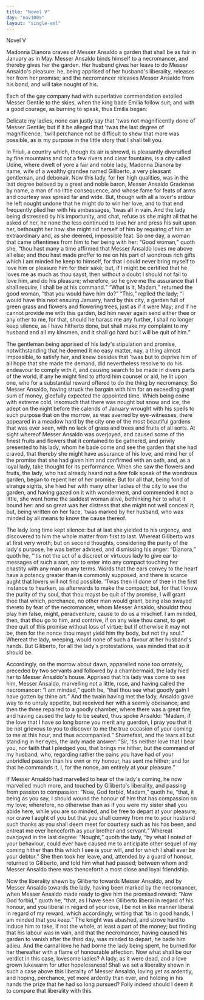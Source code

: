 ```yaml
---
title: "Novel V"
day: "nov1005"
layout: "single-xml"
---
```

<div id="nov1005" type="novella" who="emilia"><head>Novel V</head><argument><p><milestone id="p00050001"/><!--(i)-->Madonna Dianora craves of Messer Ansaldo a garden
 that shall be as fair in January as in May. Messer
 Ansaldo binds himself to a necromancer, and thereby
 gives her the garden. Her husband gives her leave
 to do Messer Ansaldo's pleasure: he, being apprised
 of her husband's liberality, releases her from her
 promise; and the necromancer releases Messer Ansaldo
 from his bond, and will take nought of his.<!--(/i)--></p></argument><div3 type="commentary" who="author"><p><milestone id="p00050002"/><!--(sc)-->Each<!--(/sc)--> of the gay company had with superlative commendation
 extolled Messer Gentile to the skies, when the king bade Emilia
 follow suit; and with a good courage, as burning to speak, thus
 Emilia began:</p></div3><div3 type="commentary" who="emilia"><p><milestone id="p00050003"/>Delicate my ladies, none can justly say that 'twas
 not magnificently done of Messer Gentile; but if it be alleged that
 'twas the last degree of magnificence, 'twill perchance not be
 difficult to shew that more was possible, as is my purpose in the little
 story that I shall tell you.</p></div3><p><milestone id="p00050004"/>In Friuli, a country which, though its air is shrewd, is pleasantly
 diversified by fine mountains and not a few rivers and clear
 fountains, is a city called Udine, where dwelt of yore a fair and
 noble lady, Madonna Dianora by name, wife of a wealthy grandee
 named Giliberto, a very pleasant gentleman, and debonair. Now
 this lady, for her high qualities, was in the last degree beloved by
 a great and noble baron, Messer Ansaldo Gradense by name, a
 man of no little consequence, and whose fame for feats of arms and
 courtesy was spread far and wide.  <milestone id="p00050005"/>But, though with all a lover's
 ardour he left nought undone that he might do to win her love, and
 to that end frequently plied her with his ambassages, 'twas all in
 <pb n="336"/>vain. And the lady being distressed by his importunity, and chat,
 refuse as she might all that he asked of her, he none the less
 continued to love her and press his suit upon her, bethought her how
 she might rid herself of him by requiring of him an extraordinary
 and, as she deemed, impossible feat.  <milestone id="p00050006"/>So one day, a woman that came
 oftentimes from him to her being with her: <q direct="unspecified">Good woman,</q>
 quoth she, <q direct="unspecified">thou hast many a time affirmed that Messer Ansaldo
 loves me above all else; and thou hast made proffer to me on his
 part of wondrous rich gifts which I am minded he keep to himself,
 for that I could never bring myself to love him or pleasure him for
 their sake; but, if I might be certified that he loves me as
 much as thou sayst, then without a doubt I should not fail to love
 him, and do his pleasure; wherefore, so he give me the assurance
 that I shall require, I shall be at his command.</q> <milestone id="p00050007"/><q direct="unspecified">What is it,
 Madam,</q> returned the good woman, <q direct="unspecified">that you would have him do?</q>
<milestone id="p00050008"/><q direct="unspecified">This,</q> replied the lady; <q direct="unspecified">I would have this next ensuing January,
 hard by this city, a garden full of green grass and flowers and
 flowering trees, just as if it were May; and if he cannot provide me
 with this garden, bid him never again send either thee or any other
 to me, for that, should he harass me any further, I shall no longer
 keep silence, as I have hitherto done, but shall make my complaint
 to my husband and all my kinsmen, and it shall go hard but I will be
 quit of him.</q></p><p><milestone id="p00050009"/>The gentleman being apprised of his lady's stipulation and
 promise, notwithstanding that he deemed it no easy matter, nay, a
 thing almost impossible, to satisfy her, and knew besides that 'twas
 but to deprive him of all hope that she made the demand, did nevertheless
 resolve to do his endeavour to comply with it, and causing
 search to be made in divers parts of the world, if any he might find
 to afford him counsel or aid, he lit upon one, who for a substantial
 reward offered to do the thing by necromancy.  <milestone id="p00050010"/>So Messer Ansaldo,
 having struck the bargain with him for an exceeding great sum of
 money, gleefully expected the appointed time. Which being come
 with extreme cold, insomuch that there was nought but snow and
 ice, the adept on the night before the calends of January wrought
 with his spells to such purpose that on the morrow, as was averred by
 eye-witnesses, there appeared in a meadow hard by the city one of
 the most beautiful gardens that was ever seen, with no lack of grass
 <pb n="337"/>and trees and fruits of all sorts.  <milestone id="p00050011"/>At sight whereof Messer Ansaldo
 was overjoyed, and caused some of the finest fruits and flowers that
 it contained to be gathered, and privily presented to his lady, whom
 he bade come and see the garden that she had craved, that thereby
 she might have assurance of his love, and mind her of the promise
 that she had given him and confirmed with an oath, and, as a loyal
 lady, take thought for its performance.  <milestone id="p00050012"/>When she saw the flowers
 and fruits, the lady, who had already heard not a few folk speak of
 the wondrous garden, began to repent her of her promise. But for
 all that, being fond of strange sights, she hied her with many other
 ladies of the city to see the garden, and having gazed on it with
 wonderment, and commended it not a little, she went home the
 saddest woman alive, bethinking her to what it bound her:  <milestone id="p00050013"/>and so
 great was her distress that she might not well conceal it; but, being
 written on her face, 'twas marked by her husband, who was minded
 by all means to know the cause thereof.</p><p>The lady long time kept silence: but at last she yielded to his
 urgency, and discovered to him the whole matter from first to last.
  <milestone id="p00050014"/>Whereat Giliberto was at first very wroth; but on second thoughts,
 considering the purity of the lady's purpose, he was better advised,
 and dismissing his anger: <q direct="unspecified">Dianora,</q> quoth he, <q direct="unspecified">'tis not the act
 of a discreet or virtuous lady to give ear to messages of such a sort,
 nor to enter into any compact touching her chastity with any man
 on any terms. Words that the ears convey to the heart have a
 potency greater than is commonly supposed, and there is scarce
 aught that lovers will not find possible.  <milestone id="p00050015"/>'Twas then ill done of thee
 in the first instance to hearken, as afterwards to make the compact;
 but, for that I know the purity of thy soul, that thou mayst be quit
 of thy promise, I will grant thee that which, perchance, no other man
 would grant, being also swayed thereto by fear of the necromancer,
 whom Messer Ansaldo, shouldst thou play him false, might, peradventure,
 cause to do us a mischief.  <milestone id="p00050016"/>I am minded, then, that thou
 go to him, and contrive, if on any wise thou canst, to get thee quit of
 this promise without loss of virtue; but if otherwise it may not be,
 then for the nonce thou mayst yield him thy body, but not thy soul.</q>
<milestone id="p00050017"/>Whereat the lady, weeping, would none of such a favour at her
 husband's hands. But Giliberto, for all the lady's protestations, was
 minded that so it should be.</p><pb n="338"/><p>Accordingly, on the morrow about dawn, apparelled none too
 ornately, preceded by two servants and followed by a chambermaid,
 the lady hied her to Messer Ansaldo's house.  <milestone id="p00050018"/>Apprised that his lady
 was come to see him, Messer Ansaldo, marvelling not a little, rose,
 and having called the necromancer: <q direct="unspecified">I am minded,</q> quoth he,
 <q direct="unspecified">that thou see what goodly gain I have gotten by thine art.</q> And
 the twain having met the lady, Ansaldo gave way to no unruly
 appetite, but received her with a seemly obeisance; and then the
 three repaired to a goodly chamber, where there was a great fire, and
 having caused the lady to be seated, thus spoke Ansaldo:  <milestone id="p00050019"/><q direct="unspecified">Madam,
 if the love that I have so long borne you merit any guerdon, I pray
 you that it be not grievous to you to discover to me the true occasion
 of your coming to me at this hour, and thus accompanied.</q> <milestone id="p00050020"/>Shamefast,
 and the tears all but standing in her eyes, the lady made
 answer: <q direct="unspecified">Sir, 'tis neither love that I bear you, nor faith that I
 pledged you, that brings me hither, but the command of my husband,
 who, regarding rather the pains you have had of your unbridled
 passion than his own or my honour, has sent me hither; and for that
 he commands it, I, for the nonce, am entirely at your pleasure.</q></p><p><milestone id="p00050021"/>If Messer Ansaldo had marvelled to hear of the lady's coming,
 he now marvelled much more, and touched by Giliberto's liberality,
 and passing from passion to compassion:  <milestone id="p00050022"/><q direct="unspecified">Now, God forbid,
 Madam,</q> quoth he, <q direct="unspecified">that, it being as you say, I should wound the
 honour of him that has compassion on my love; wherefore, no
 otherwise than as if you were my sister shall you abide here, while
 you are so minded, and be free to depart at your pleasure; nor crave
 I aught of you but that you shall convey from me to your husband
 such thanks as you shall deem meet for courtesy such as his has been,
 and entreat me ever henceforth as your brother and servant.</q>
<milestone id="p00050023"/>Whereat overjoyed in the last degree: <q direct="unspecified">Nought,</q> quoth the lady,
 <q direct="unspecified">by what I noted of your behaviour, could ever have caused me to
 anticipate other sequel of my coming hither than this which I see is
 your will, and for which I shall ever be your debtor.</q> She then
 took her leave, and, attended by a guard of honour, returned to
 Giliberto, and told him what had passed; between whom and Messer
 Ansaldo there was thenceforth a most close and loyal friendship.</p><p><milestone id="p00050024"/>Now the liberality shewn by Giliberto towards Messer Ansaldo,
 and by Messer Ansaldo towards the lady, having been marked by
 <pb n="339"/>the necromancer, when Messer Ansaldo made ready to give him the
 promised reward: <q direct="unspecified">Now God forbid,</q> quoth he, <q direct="unspecified">that, as I have
 seen Giliberto liberal in regard of his honour, and you liberal in
 regard of your love, I be not in like manner liberal in regard of my
 reward, which accordingly, witting that 'tis in good hands, I am
 minded that you keep.</q> <milestone id="p00050025"/>The knight was abashed, and strove hard
 to induce him to take, if not the whole, at least a part of the money;
 but finding that his labour was in vain, and that the necromancer,
 having caused his garden to vanish after the third day, was minded
 to depart, he bade him adieu. And the carnal love he had borne
 the lady being spent, he burned for her thereafter with a flame of
 honourable affection.  <milestone id="p00050026"/>Now what shall be our verdict in this case,
 lovesome ladies? A lady, as it were dead, and a love grown lukewarm
 for utter hopelessness! Shall we set a liberality shewn in such
 a case above this liberality of Messer Ansaldo, loving yet as ardently,
 and hoping, perchance, yet more ardently than ever, and holding
 in his hands the prize that he had so long pursued? Folly indeed
 should I deem it to compare that liberality with this.</p></div>